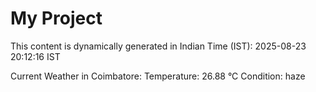 # My Project

This content is dynamically generated in Indian Time (IST): 2025-08-23 20:12:16 IST


Current Weather in Coimbatore:
Temperature: 26.88 °C
Condition: haze
